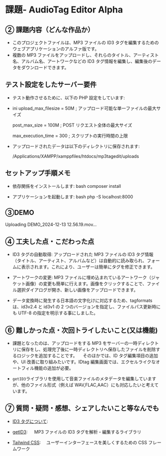 # 課題- AudioTag Editor Alpha

## ② 課題内容（どんな作品か）

- このプロジェクトファイルは、MP3 ファイルの ID3 タグを編集するためのウェブアプリケーションのアルファ版です。
- 複数の MP3 ファイルをアップロードし、それらのタイトル、アーティスト名、アルバム名、アートワークなどの ID3 タグ情報を編集し、編集後のデータをダウンロードできます。

## テスト設定をしたサーバー要件

- テスト動作させるために、以下の PHP 設定をしています:

- ini
  upload_max_filesize = 50M ; アップロード可能な単一ファイルの最大サイズ
  
  post_max_size = 100M ; POST リクエスト全体の最大サイズ
  
  max_execution_time = 300 ; スクリプトの実行時間の上限

- アップロードされたデータは以下のディレクトリに保存されます:
  
  /Applications/XAMPP/xamppfiles/htdocs/mp3tagedit/uploads

## セットアップ手順メモ

- 依存関係をインストールします:
    bash
    composer install

- アプリケーションを起動します:
    bash
    php -S localhost:8000
    
## ③DEMO



Uploading DEMO_2024-12-13 12.56.19.mov…



## ④ 工夫した点・こだわった点

- ID3 タグの自動取得: アップロードされた MP3 ファイルの ID3 タグ情報（タイトル、アーティスト、アルバムなど）は自動的に読み取られ、フォームに表示されます。これにより、ユーザーは簡単にタグを修正できます。

- アートワークの変更: MP3 ファイルに埋め込まれているアートワーク（ジャケット画像）の変更も簡単に行えます。画像をクリックすることで、ファイル選択ダイアログが開き、新しい画像をアップロードできます。

- データ変換時に発生する日本語の文字化けに対応するため、tagformats は、id3v2.4 と id3v1 の 2 つのバージョンを指定し、ファイルパス更新時にも UTF-8 の指定を明示する事にしました。

## ⑥ 難しかった点・次回トライしたいこと(又は機能)

- 課題となったのは、アップロードをする MP3 をサーバーの一時ディレクトリに保存をし、処理完了後に一時ディレクトリへ保存したファイルを削除するロジックを追加することです。
  　そのほかでは、ID タグ編集項目の追加や、UI 改善に取り組みたいです。IDtag 編集画面では、エクセルライクなオートフィル機能の追加が必要。

- `getID3`ライブラリを使用して音楽ファイルのメタデータを編集していますが、他のファイル形式（例えば WAV,FLAC,AAC）にも対応したいと考えています。

## ⑦ 質問・疑問・感想、シェアしたいこと等なんでも

- [ID3 タグについて](https://ja.wikipedia.org/wiki/ID3%E3%82%BF%E3%82%B0):

- [getID3](https://github.com/JamesHeinrich/getID3):
  　 MP3 ファイルの ID3 タグを解析・編集するライブラリ

- [Tailwind CSS](https://tailwindcss.com/):
  　ユーザーインターフェースを美しくするための CSS フレームワーク
